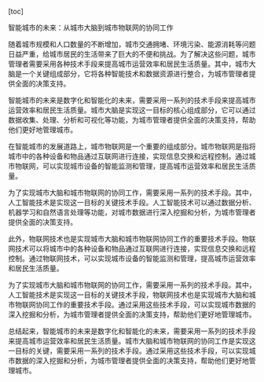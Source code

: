 
[toc]                    
                
                
智能城市的未来：从城市大脑到城市物联网的协同工作

随着城市规模和人口数量的不断增加，城市交通拥堵、环境污染、能源消耗等问题日益严重，给城市居民的生活带来了巨大的不便和挑战。为了解决这些问题，城市管理者需要采用各种技术手段来提高城市运营效率和居民生活质量。其中，城市大脑是一个关键组成部分，它将各种智能技术和数据资源进行整合，为城市管理者提供全面的决策支持。

智能城市的未来是数字化和智能化的未来，需要采用一系列的技术手段来提高城市运营效率和居民生活质量。城市大脑是实现这一目标的核心组成部分，它可以通过数据收集、处理、分析和可视化等功能，为城市管理者提供全面的决策支持，帮助他们更好地管理城市。

在智能城市的发展道路上，城市物联网是一个重要的组成部分。城市物联网是指将城市中的各种设备和物品通过互联网进行连接，实现信息交换和远程控制。通过城市物联网，可以实现城市设备的智能监测和管理，提高城市运营效率和居民生活质量。

为了实现城市大脑和城市物联网的协同工作，需要采用一系列的技术手段。其中，人工智能技术是实现这一目标的关键技术手段。人工智能技术可以通过数据分析、机器学习和自然语言处理等功能，对城市数据进行深入挖掘和分析，为城市管理者提供全面的决策支持。

此外，物联网技术也是实现城市大脑和城市物联网协同工作的重要技术手段。物联网技术可以将城市中的各种设备和物品通过互联网进行连接，实现信息交换和远程控制。通过物联网技术，可以实现城市设备的智能监测和管理，提高城市运营效率和居民生活质量。

为了实现城市大脑和城市物联网的协同工作，需要采用一系列的技术手段。其中，人工智能技术是实现这一目标的关键技术手段，物联网技术也是实现城市大脑和城市物联网协同工作的重要技术手段。通过采用这些技术手段，可以实现城市数据的深入挖掘和分析，为城市管理者提供全面的决策支持，帮助他们更好地管理城市。

总结起来，智能城市的未来是数字化和智能化的未来，需要采用一系列的技术手段来提高城市运营效率和居民生活质量。城市大脑和城市物联网的协同工作是实现这一目标的关键，需要采用一系列的技术手段。通过采用这些技术手段，可以实现城市数据的深入挖掘和分析，为城市管理者提供全面的决策支持，帮助他们更好地管理城市。


